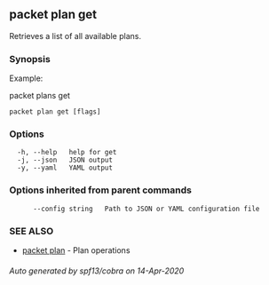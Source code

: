 ## packet plan get

Retrieves a list of all available plans.

### Synopsis

Example:

  packet plans get
  
  

```
packet plan get [flags]
```

### Options

```
  -h, --help   help for get
  -j, --json   JSON output
  -y, --yaml   YAML output
```

### Options inherited from parent commands

```
      --config string   Path to JSON or YAML configuration file
```

### SEE ALSO

* [packet plan](packet_plan.md)	 - Plan operations

###### Auto generated by spf13/cobra on 14-Apr-2020
